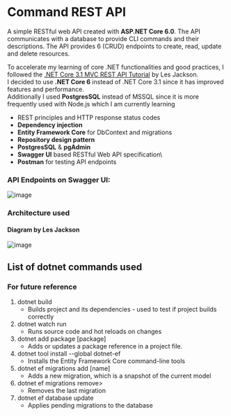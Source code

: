 # Command REST API

A simple RESTful web API created with **ASP.NET Core 6.0**. The API communicates with a database to provide CLI commands and their descriptions. The API provides 6 (CRUD) endpoints to create, read, update and delete resources.

To accelerate my learning of core .NET functionalities and good practices, I followed the [.NET Core 3.1 MVC REST API Tutorial](https://www.youtube.com/watch?v=fmvcAzHpsk8) by Les Jackson.\
I decided to use **.NET Core 6** instead of .NET Core 3.1 since it has improved features and performance.\
Additionally I used **PostgresSQL** instead of MSSQL since it is more frequently used with Node.js which I am currently learning

- REST principles and HTTP response status codes
- **Dependency injection**
- **Entity Framework Core** for DbContext and migrations
- **Repository design pattern**
- **PostgresSQL** & **pgAdmin**
- **Swagger UI** based RESTful Web API specification\
- **Postman** for testing API endpoints

### API Endpoints on Swagger UI:

![image](https://user-images.githubusercontent.com/85488637/196298369-0a6460a4-5348-49b2-863c-dde966ea1629.png)

### Architecture used

#### Diagram by Les Jackson

![image](https://user-images.githubusercontent.com/85488637/193469077-48e31aef-d373-4653-acc9-17de81019d64.png)

## List of dotnet commands used

### For future reference

1. dotnet build
   - Builds project and its dependencies - used to test if project builds correctly
2. dotnet watch run
   - Runs source code and hot reloads on changes
3. dotnet add package [package]
   - Adds or updates a package reference in a project file.
4. dotnet tool install --global dotnet-ef
   - Installs the Entity Framework Core command-line tools
5. dotnet ef migrations add [name]
   - Adds a new migration, which is a snapshot of the current model
6. dotnet ef migrations remove>
   - Removes the last migration
7. dotnet ef database update
   - Applies pending migrations to the database
